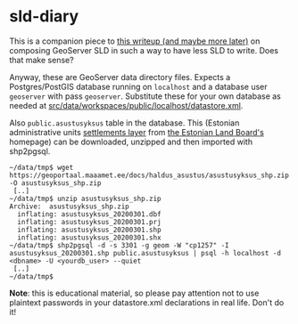 # sld-diary

This is a companion piece to
[this writeup (and maybe more later)](https://tkardi.ee/writeup/post/2020/03/20/geoserver-sld-i/)
on composing GeoServer SLD in such a way to have less SLD to write. Does that make sense?

Anyway, these are GeoServer data directory files. Expects a Postgres/PostGIS
database running on `localhost` and a database user `geoserver` with pass
`geoserver`. Substitute these for your own database as needed at
[src/data/workspaces/public/localhost/datastore.xml](../src/data/workspaces/public/localhost/datastore.xml).

Also `public.asustusyksus` table in the database. This (Estonian administrative units
[settlements layer](https://geoportaal.maaamet.ee/docs/haldus_asustus/asustusyksus_shp.zip) from
[the Estonian Land Board's](https://geoportaal.maaamet.ee/eng/Spatial-Data/Administrative-and-Settlement-Division-p312.html)
homepage) can be downloaded, unzipped and then imported with shp2pgsql.

```
~/data/tmp$ wget https://geoportaal.maaamet.ee/docs/haldus_asustus/asustusyksus_shp.zip -O asustusyksus_shp.zip
 [..]
~/data/tmp$ unzip asustusyksus_shp.zip
Archive:  asustusyksus_shp.zip
  inflating: asustusyksus_20200301.dbf  
  inflating: asustusyksus_20200301.prj  
  inflating: asustusyksus_20200301.shp  
  inflating: asustusyksus_20200301.shx
~/data/tmp$ shp2pgsql -d -s 3301 -g geom -W "cp1257" -I  asustusyksus_20200301.shp public.asustusyksus | psql -h localhost -d <dbname> -U <yourdb_user> --quiet
 [..]
~/data/tmp$
```

**Note**: this is educational material, so please pay attention not to use
plaintext passwords in your datastore.xml declarations in real life. Don't do it!
